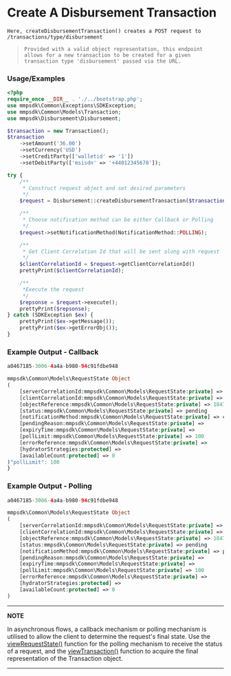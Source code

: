 # Create A Disbursement Transaction

`Here, createDisbursementTransaction() creates a POST request to /transactions/type/disbursement`

> `Provided with a valid object representation, this endpoint allows for a new transaction to be created for a given transaction type 'disbursement' passed via the URL.`

### Usage/Examples

```php
<?php
require_once __DIR__ . './../bootstrap.php';
use mmpsdk\Common\Exceptions\SDKException;
use mmpsdk\Common\Models\Transaction;
use mmpsdk\Disbursement\Disbursement;

$transaction = new Transaction();
$transaction
    ->setAmount('36.00')
    ->setCurrency('USD')
    ->setCreditParty(['walletid' => '1'])
    ->setDebitParty(['msisdn' => '+44012345678']);

try {
    /**
     * Construct request object and set desired parameters
     */
    $request = Disbursement::createDisbursementTransaction($transaction);

    /**
     * Choose notification method can be either Callback or Polling
     */
    $request->setNotificationMethod(NotificationMethod::POLLING);

    /**
     * Get Client Correlation Id that will be sent along with request
     */
    $clientCorrelationId = $request->getClientCorrelationId()
    prettyPrint($clientCorrelationId);

    /**
     *Execute the request
     */
    $repsonse = $request->execute();
    prettyPrint($repsonse);
} catch (SDKException $ex) {
    prettyPrint($ex->getMessage());
    prettyPrint($ex->getErrorObj());
}
```

### Example Output - Callback

```php
a0467185-3006-4a4a-b980-94c91fdbe948

mmpsdk\Common\Models\RequestState Object
(
    [serverCorrelationId:mmpsdk\Common\Models\RequestState:private] => dfd94165-0c06-45c1-a870-720ba7579dc5
    [clientCorrelationId:mmpsdk\Common\Models\RequestState:private] => a0467185-3006-4a4a-b980-94c91fdbe948
    [objectReference:mmpsdk\Common\Models\RequestState:private] => 18479
    [status:mmpsdk\Common\Models\RequestState:private] => pending
    [notificationMethod:mmpsdk\Common\Models\RequestState:private] => callback
    [pendingReason:mmpsdk\Common\Models\RequestState:private] =>
    [expiryTime:mmpsdk\Common\Models\RequestState:private] =>
    [pollLimit:mmpsdk\Common\Models\RequestState:private] => 100
    [errorReference:mmpsdk\Common\Models\RequestState:private] =>
    [hydratorStrategies:protected] =>
    [availableCount:protected] => 0
)"pollLimit": 100
}
```

### Example Output - Polling

```php
a0467185-3006-4a4a-b980-94c91fdbe948

mmpsdk\Common\Models\RequestState Object
(
    [serverCorrelationId:mmpsdk\Common\Models\RequestState:private] => dfd94165-0c06-45c1-a870-720ba7579dc5
    [clientCorrelationId:mmpsdk\Common\Models\RequestState:private] => a0467185-3006-4a4a-b980-94c91fdbe948
    [objectReference:mmpsdk\Common\Models\RequestState:private] => 18479
    [status:mmpsdk\Common\Models\RequestState:private] => pending
    [notificationMethod:mmpsdk\Common\Models\RequestState:private] => polling
    [pendingReason:mmpsdk\Common\Models\RequestState:private] =>
    [expiryTime:mmpsdk\Common\Models\RequestState:private] =>
    [pollLimit:mmpsdk\Common\Models\RequestState:private] => 100
    [errorReference:mmpsdk\Common\Models\RequestState:private] =>
    [hydratorStrategies:protected] =>
    [availableCount:protected] => 0
)
```
---

**NOTE**

In asynchronous flows, a callback mechanism or polling mechanism is utilised to allow the client to determine the request's final state. Use the [viewRequestState()](viewRequestState.Readme.md) function for the polling mechanism to receive the status of a request, and the [viewTransaction()](viewTransaction.Readme.md) function to acquire the final representation of the Transaction object.

---